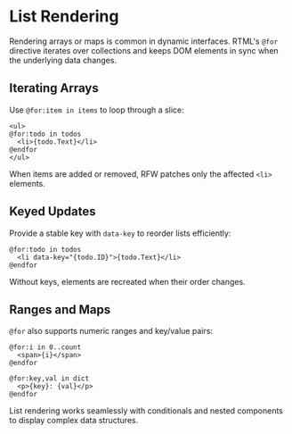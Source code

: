 # List Rendering

Rendering arrays or maps is common in dynamic interfaces. RTML's `@for` directive iterates over collections and keeps DOM elements in sync when the underlying data changes.

## Iterating Arrays

Use `@for:item in items` to loop through a slice:

```rtml
<ul>
@for:todo in todos
  <li>{todo.Text}</li>
@endfor
</ul>
```

When items are added or removed, RFW patches only the affected `<li>` elements.

## Keyed Updates

Provide a stable key with `data-key` to reorder lists efficiently:

```rtml
@for:todo in todos
  <li data-key="{todo.ID}">{todo.Text}</li>
@endfor
```

Without keys, elements are recreated when their order changes.

## Ranges and Maps

`@for` also supports numeric ranges and key/value pairs:

```rtml
@for:i in 0..count
  <span>{i}</span>
@endfor

@for:key,val in dict
  <p>{key}: {val}</p>
@endfor
```

List rendering works seamlessly with conditionals and nested components to display complex data structures.
